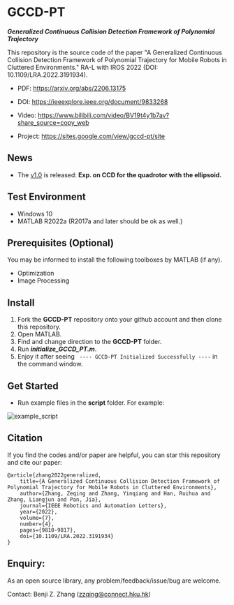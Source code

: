 # GCCD-PT
***Generalized Continuous Collision Detection Framework of Polynomial Trajectory***

This repository is the source code of the paper "A Generalized Continuous Collision Detection Framework of Polynomial Trajectory for Mobile Robots in Cluttered Environments." RA-L with IROS 2022 (DOI: 10.1109/LRA.2022.3191934).

* PDF: https://arxiv.org/abs/2206.13175

* DOI: https://ieeexplore.ieee.org/document/9833268

* Video: https://www.bilibili.com/video/BV19t4y1b7av?share_source=copy_web

* Project: https://sites.google.com/view/gccd-pt/site

## News
* The [v1.0](https://github.com/Benjizhang/GCCD-PT/releases) is released: 
**Exp. on CCD for the quadrotor with the ellipsoid.**


## Test Environment
* Windows 10
* MATLAB R2022a (R2017a and later should be ok as well.)

## Prerequisites (Optional)
You may be informed to install the following toolboxes by MATLAB (if any).
* Optimization
* Image Processing

## Install
1. Fork the **GCCD-PT** repository onto your github account and then clone this repository.
2. Open MATLAB.
3. Find and change direction to the **GCCD-PT** folder.
4. Run ***initialize_GCCD_PT.m***.
5. Enjoy it after seeing `` ---- GCCD-PT Initialized Successfully ----`` in the command window.

## Get Started
* Run example files in the **script** folder. For example:

![example_script](https://user-images.githubusercontent.com/20884450/179448922-a2c086b2-2ac2-4499-98b5-3544d19cfa8f.png)

## Citation
If you find the codes and/or paper are helpful, you can star this repository and cite our paper:

```
@article{zhang2022generalized,  
    title={A Generalized Continuous Collision Detection Framework of Polynomial Trajectory for Mobile Robots in Cluttered Environments},
    author={Zhang, Zeqing and Zhang, Yinqiang and Han, Ruihua and Zhang, Liangjun and Pan, Jia},
    journal={IEEE Robotics and Automation Letters},
    year={2022},
    volume={7},  
    number={4},  
    pages={9810-9817},  
    doi={10.1109/LRA.2022.3191934}
}
```

## Enquiry:
As an open source library, any problem/feedback/issue/bug are welcome.

Contact: Benji Z. Zhang (zzqing@connect.hku.hk)








